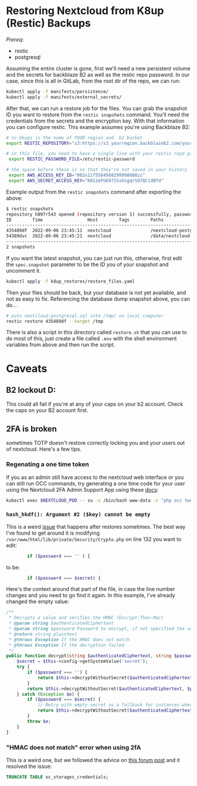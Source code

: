 # Restoring Nextcloud from K8up (Restic) Backups

*Prereq*:
- restic
- postgresql

Assuming the entire cluster is gone, first we'll need a new persistent volume and the secrets for backblaze B2 as well as the restic repo password. In our case, since this is all in GitLab, from the root dir of the repo, we can run:

```bash
kubectl apply -f manifests/persistence/
kubectl apply -f manifests/external_secrets/
```

After that, we can run a restore job for the files. You can grab the snapshot ID you want to restore from the `restic snapshots` command. You’ll need the credentials from the secrets and the encryption key. With that information you can configure restic. This example assumes you're using Backblaze B2:

```bash
# nc-bkups is the name of YOUR region and  b2 bucket
export RESTIC_REPOSITORY="s3:https://s3.yourregion.backblazeb2.com/yourb2bucketname"

# in this file, you need to have a single line with your restic repo password. Make sure it's `chmod`ed to 600 and has only your user as the group.
 export RESTIC_PASSWORD_FILE=/etc/restic-password

# the space before these is so that they're not saved in your history
 export AWS_ACCESS_KEY_ID="002x11f5584568299998888zz"
 export AWS_SECRET_ACCESS_KEY="K012eFG6971SshigqrS97QC1dBfd"
```

Example output from the `restic snapshots` command after exporting the above:

```bash
$ restic snapshots
repository h897r543 opened (repository version 1) successfully, password is correct
ID        Time                 Host        Tags        Paths
--------------------------------------------------------------------------------
435489df  2022-09-06 23:45:11  nextcloud               /nextcloud-postgresql.sql
54389dvc  2022-09-06 23:45:21  nextcloud               /data/nextcloud-files
--------------------------------------------------------------------------------
2 snapshots
```

If you want the latest snapshot, you can just run this, otherwise, first edit the `spec.snapshot` parameter to be the ID you of your snapshot and uncomment it.

```bash
kubectl apply -f k8up_restores/restore_files.yaml
```

Then your files should be back, but your database is not yet available, and not as easy to fix. Referencing the database dump snapshot above, you can do...

```bash
# puts nextcloud-postgresql.sql into /tmp/ on local computer
restic restore 435489df --target /tmp
```

There is also a script in this directory called `restore.sh` that you can use
to do most of this, just create a file called `.env` with the shell environment
variables from above and then run the script.


# Caveats

## B2 lockout D:

This could all fail if you're at any of your caps on your b2 account.
Check the caps on your B2 account first.

## 2FA is broken

sometimes TOTP doesn't restore correctly locking you and your users out of nextcloud. Here's a few tips.

### Regenating a one time token

If you as an admin still have access to the nextcloud web interface or you can still run OCC commands, try generating a one time code for your user using the Nextcloud 2FA Admin Support App using these [docs](https://nextcloud-twofactor-admin.readthedocs.io/en/latest/Admin%20Documentation/):

```bash
kubectl exec $NEXTCLOUD_POD -- su -s /bin/bash www-data -c "php occ twofactorauth:admin:generate-code $USER_NAME"
```

### `hash_hkdf(): Argument #2 ($key) cannot be empty`
This is a weird [issue](https://github.com/nextcloud/server/issues/34012#issuecomment-1363010835) that happens after restores sometimes. The best way I've found to get around it is modifying `/var/www/html/lib/private/Security/Crypto.php` on line 132 you want to edit:

```php
		if ($password === '' ) {
```

to be:


```php
		if ($password === $secret) {
```

Here's the context around that part of the file, in case the line number changes and you need to go find it again. In this example, I've already changed the empty value:

```php
/**
 * Decrypts a value and verifies the HMAC (Encrypt-Then-Mac)
 * @param string $authenticatedCiphertext
 * @param string $password Password to encrypt, if not specified the secret from config.php will be taken
 * @return string plaintext
 * @throws Exception If the HMAC does not match
 * @throws Exception If the decryption failed
 */
public function decrypt(string $authenticatedCiphertext, string $password = ''): string {
	$secret = $this->config->getSystemValue('secret');
	try {
		if ($password === '') {
			return $this->decryptWithoutSecret($authenticatedCiphertext, $secret);
		}
		return $this->decryptWithoutSecret($authenticatedCiphertext, $password);
	} catch (Exception $e) {
		if ($password === $secret) {
			// Retry with empty secret as a fallback for instances where the secret might not have been set by accident
			return $this->decryptWithoutSecret($authenticatedCiphertext, '');
		}
		throw $e;
	}
}
```

### "HMAC does not match" error when using 2fA

This is a weird one, but we followed the advice on [this forum post](https://help.nextcloud.com/t/external-storage-hmac-does-not-match/7771/10) and it resolved the issue:

```sql
TRUNCATE TABLE oc_storages_credentials;
```

